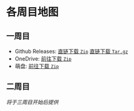 # 各周目地图

## 一周目
* Github Releases: [直链下载 `Zip`](https://github.com/PoiCraft/poicraft_1st/archive/final.zip) [直链下载 `Tar.gz`](https://github.com/PoiCraft/poicraft_1st/archive/final.tar.gz)
* OneDrive: [前往下载 `Zip`](https://poicraft-my.sharepoint.com/:u:/g/personal/renew_poicraft_onmicrosoft_com/EUc1Ismi9RlBjZ8G4KZSYPkBFPcVnPuPo0ZKLWT5AqSjBQ?e=Z2W30I)
* 萌盘: [前往下载 `Zip`](https://moepan.pw/#/s/nxytX)

## 二周目

*将于三周目开始后提供*
